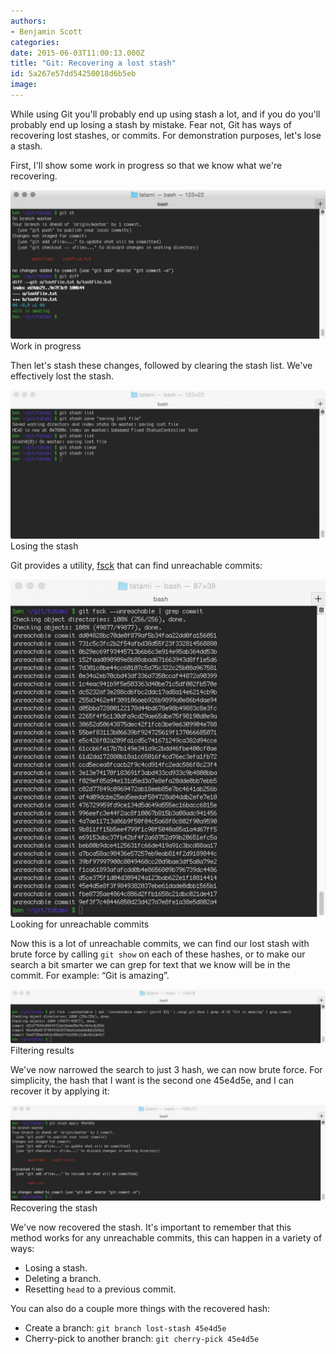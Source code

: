 ```yaml
---
authors:
- Benjamin Scott
categories:
date: 2015-06-03T11:00:13.000Z
title: "Git: Recovering a lost stash"
id: 5a267e57dd54250018d6b5eb
image: 
---
```


While using Git you'll probably end up using stash a lot, and if you do you'll probably end up losing a stash by mistake. Fear not, Git has ways of recovering lost stashes, or commits. For demonstration purposes, let's lose a stash.

First, I'll show some work in progress so that we know what we're recovering.

[![Work in progress](https://raw.githubusercontent.com/ippontech/blog-usa/master/images/2015/06/FileCreated-1024x484.jpg)](https://raw.githubusercontent.com/ippontech/blog-usa/master/images/2015/06/FileCreated.jpg)Work in progress

Then let's stash these changes, followed by clearing the stash list. We've effectively lost the stash.

[![Losing the stash: git stash clear](https://raw.githubusercontent.com/ippontech/blog-usa/master/images/2015/06/LostStash-1024x484.jpg)](https://raw.githubusercontent.com/ippontech/blog-usa/master/images/2015/06/LostStash.jpg)Losing the stash

Git provides a utility, [fsck](http://git-scm.com/docs/git-fsck) that can find unreachable commits:

[![git fsck --unreachable | grep commit](https://raw.githubusercontent.com/ippontech/blog-usa/master/images/2015/06/fsck-957x1024.jpg)](https://raw.githubusercontent.com/ippontech/blog-usa/master/images/2015/06/fsck.jpg)Looking for unreachable commits

Now this is a lot of unreachable commits, we can find our lost stash with brute force by calling `git show` on each of these hashes, or to make our search a bit smarter we can grep for text that we know will be in the commit. For example: “Git is amazing”.

[![git fsck --unreachable | awk '/unreachable commit/ {print $3}' | xargs git show | grep -B 15 "Git is amazing" | grep commit](https://raw.githubusercontent.com/ippontech/blog-usa/master/images/2015/06/grepFsck-1024x176.jpg)](https://raw.githubusercontent.com/ippontech/blog-usa/master/images/2015/06/grepFsck.jpg)Filtering results

We've now narrowed the search to just 3 hash, we can now brute force. For simplicity, the hash that I want is the second one 45e4d5e, and I can recover it by applying it:

![git stash apply 45e4d5e](https://raw.githubusercontent.com/ippontech/blog-usa/master/images/2015/06/FoundStash-1024x310.jpg)Recovering the stash

We've now recovered the stash. It's important to remember that this method works for any unreachable commits, this can happen in a variety of ways:

- Losing a stash.
- Deleting a branch.
- Resetting `head` to a previous commit.

You can also do a couple more things with the recovered hash:

- Create a branch: `git branch lost-stash 45e4d5e`
- Cherry-pick to another branch: `git cherry-pick 45e4d5e`
